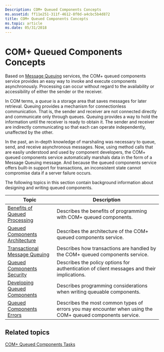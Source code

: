 ```yaml
---
Description: COM+ Queued Components Concepts
ms.assetid: ff11e251-311f-4612-8f0d-a4cbc5b4d872
title: COM+ Queued Components Concepts
ms.topic: article
ms.date: 05/31/2018
---
```


# COM+ Queued Components Concepts

Based on [Message Queuing](_mq_Message_Queuing_MSMQ_Start_Page.md) services, the COM+ queued components service provides an easy way to invoke and execute components asynchronously. Processing can occur without regard to the availability or accessibility of either the sender or the receiver.

In COM terms, a *queue* is a storage area that saves messages for later retrieval. Queuing provides a mechanism for connectionless communication. That is, the sender and receiver are not connected directly and communicate only through queues. Queuing provides a way to hold the information until the receiver is ready to obtain it. The sender and receiver are indirectly communicating so that each can operate independently, unaffected by the other.

In the past, an in-depth knowledge of marshaling was necessary to queue, send, and receive asynchronous messages. Now, using method calls that are easily understood and used by component developers, the COM+ queued components service automatically marshals data in the form of a Message Queuing message. And because the queued components service offers built-in support for transactions, an inconsistent state cannot compromise data if a server failure occurs.

The following topics in this section contain background information about designing and writing queued components.



| Topic                                                                           | Description                                                                                                           |
|---------------------------------------------------------------------------------|-----------------------------------------------------------------------------------------------------------------------|
| [Benefits of Queued Processing](benefits-of-queued-processing.md)<br/>   | Describes the benefits of programming with COM+ queued components.<br/>                                         |
| [Queued Components Architecture](queued-components-architecture.md)<br/> | Describes the architecture of the COM+ queued components service.<br/>                                          |
| [Transactional Message Queuing](transactional-message-queuing.md)<br/>   | Describes how transactions are handled by the COM+ queued components service.<br/>                              |
| [Queued Components Security](queued-components-security.md)<br/>         | Describes the policy options for authentication of client messages and their implications.<br/>                 |
| [Developing Queued Components](developing-queued-components.md)<br/>     | Describes programming considerations when writing queuable components.<br/>                                     |
| [Queued Components Errors](queued-components-errors.md)<br/>             | Describes the most common types of errors you may encounter when using the COM+ queued components service.<br/> |



 

## Related topics

<dl> <dt>

[COM+ Queued Components Tasks](com--queued-components-tasks.md)
</dt> </dl>

 

 





